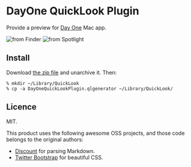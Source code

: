 DayOne QuickLook Plugin
=======================

Provide a preview for [Day One](http://dayoneapp.com/) Mac app.

![from Finder](https://raw.github.com/mootoh/DayOneQuickLookPlugin/master/doc/fromFinder.png)
![from Spotlight](https://raw.github.com/mootoh/DayOneQuickLookPlugin/master/doc/fromSpotlight.png)

Install
-------

Download [the zip file](https://github.com/downloads/mootoh/DayOneQuickLookPlugin/DayOneQuickLookPlugin.qlgenerator.zip) and unarchive it. Then:

    % mkdir ~/Library/QuickLook
    % cp -a DayOneQuickLookPlugin.qlgenerator ~/Library/QuickLook/

Licence
-------

MIT.

This product uses the following awesome OSS projects, and those code belongs to the original authors:

- [Discount](http://www.pell.portland.or.us/~orc/Code/discount/) for parsing Markdown.
- [Twitter Bootstrap](http://twitter.github.com/bootstrap/) for beautiful CSS.
